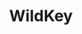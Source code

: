 ---
###############
# DO NOT EDIT
layout: project
###############

###############
# TO EDIT
# project title

title: "WildKey"

# project image
image:
 name: wildkey.png
 alt-text: "A chat application with the keyboard open and the written sentences displayed: Collects anywhere the user writes, Password and number fields are ignored, calculates more than 20 metrics" # provide a short description for the image #a11y

# short description of the project
description: "A privacy-aware keyboard toolkit for data collection in-the-wild. With it you will be able to collect everyday typing data, enabling continuous and spontaneous assessments, without collecting any sensitive information."

# people associated with the project
people:
 - afpr
 - arbs
 - tjvg

# project code
code: text_entry

# area for filter purpose
area: access

link: /wildkey/

tool: true
###############

###############
# actual page
---